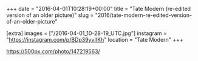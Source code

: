 +++
date = "2016-04-01T10:28:19+00:00"
title = "Tate Modern (re-edited version of an older picture)"
slug = "2016/tate-modern-re-edited-version-of-an-older-picture"

[extra]
images = ["/2016-04-01_10-28-19_UTC.jpg"]
instagram = "https://instagram.com/p/BDp39yvIIKh"
location = "Tate Modern"
+++

https://500px.com/photo/147219563/
